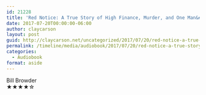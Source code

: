 ```yaml
---
id: 21228
title: 'Red Notice: A True Story of High Finance, Murder, and One Man&#8217;s Fight for Justice'
date: 2017-07-20T00:00:00-06:00
author: claycarson
layout: post
guid: http://claycarson.net/uncategorized/2017/07/20/red-notice-a-true-story-of-high-finance-murder-and-one-mans-fight-for-justice/
permalink: /timeline/media/audiobook/2017/07/20/red-notice-a-true-story-of-high-finance-murder-and-one-mans-fight-for-justice/
categories:
  - Audiobook
format: aside
---
```

<div class="media-details"></div>

<div class="media-creator">Bill Browder</div>

<div class="media-rating">★★★★☆</div>